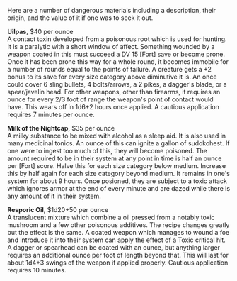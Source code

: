 Here are a number of dangerous materials including a description, their origin, and the value of it if one was to seek it out.

**Uilpas**, $40 per ounce  
A contact toxin developed from a poisonous root which is used for hunting. It is a paralytic with a short window of affect. Something wounded by a weapon coated in this must succeed a DV 15 [Fort] save or become prone. Once it has been prone this way for a whole round, it becomes immobile for a number of rounds equal to the points of failure. A creature gets a +2 bonus to its save for every size category above diminutive it is. An once could cover 6 sling bullets, 4 bolts/arrows, a 2 pikes, a dagger's blade, or a spear/javelin head. For other weapons, other than firearms, it requires an ounce for every 2/3 foot of range the weapon's point of contact would have. This wears off in 1d6+2 hours once applied. A cautious application requires 7 minutes per ounce.

**Milk of the Nightcap**, $35 per ounce  
A milky substance to be mixed with alcohol as a sleep aid. It is also used in many medicinal tonics. An ounce of this can ignite a gallon of sudokohest. If one were to ingest too much of this, they will become poisoned. The amount required to be in their system at any point in time is half an ounce per [Fort] score. Halve this for each size category below medium. Increase this by half again for each size category beyond medium. It remains in one's system for about 9 hours. Once posioned, they are subject to a toxic attack which ignores armor at the end of every minute and are dazed while there is any amount of it in their system.

**Resporic Oil**, $1d20+50 per ounce  
A translucent mixture which combine a oil pressed from a notably toxic mushroom and a few other poisonous additives. The recipe changes greatly but the effect is the same. A coated weapon which manages to wound a foe and introduce it into their system can apply the effect of a Toxic critical hit. A dagger or spearhead can be coated with an ounce, but anything larger requires an additional ounce per foot of length beyond that. This will last for about 1d4+3 swings of the weapon if applied properly. Cautious application requires 10 minutes.
